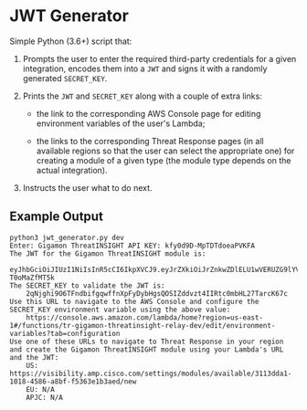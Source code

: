 # JWT Generator

Simple Python (3.6+) script that:

1. Prompts the user to enter the required third-party credentials for a given
integration, encodes them into a `JWT` and signs it with a randomly generated
`SECRET_KEY`.

2. Prints the `JWT` and `SECRET_KEY` along with a couple of extra links:

   - the link to the corresponding AWS Console page for editing environment
   variables of the user's Lambda;

   - the links to the corresponding Threat Response pages (in all available
   regions so that the user can select the appropriate one) for creating a
   module of a given type (the module type depends on the actual integration).

3. Instructs the user what to do next.

## Example Output

```
python3 jwt_generator.py dev
Enter: Gigamon ThreatINSIGHT API KEY: kfy0d9D-MpTDTdoeaPVKFA
The JWT for the Gigamon ThreatINSIGHT module is:
    eyJhbGciOiJIUzI1NiIsInR5cCI6IkpXVCJ9.eyJrZXkiOiJrZnkwZDlELU1wVERUZG9lYVBWS0ZBIn0.QWE9wwC2U_6UeJaav2kUXPFTF3aljGL-T0oMaZfMT5k
The SECRET_KEY to validate the JWT is:
    2qNjghi9O6TFndbifgqwffnXpFyDybHgsQOSIZddvzt4IIRtc0mbHL27TarcK67c
Use this URL to navigate to the AWS Console and configure the SECRET_KEY environment variable using the above value:
    https://console.aws.amazon.com/lambda/home?region=us-east-1#/functions/tr-gigamon-threatinsight-relay-dev/edit/environment-variables?tab=configuration
Use one of these URLs to navigate to Threat Response in your region and create the Gigamon ThreatINSIGHT module using your Lambda's URL and the JWT:
    US: https://visibility.amp.cisco.com/settings/modules/available/3113dda1-1018-4586-a8bf-f5363e1b3aed/new
    EU: N/A
    APJC: N/A
```
